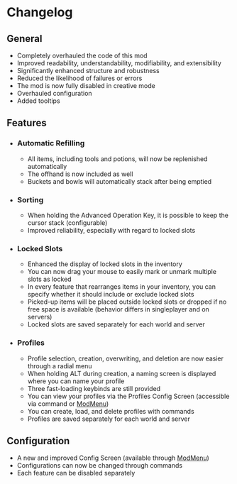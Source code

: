 # Changelog

## General
- Completely overhauled the code of this mod
- Improved readability, understandability, modifiability, and extensibility
- Significantly enhanced structure and robustness
- Reduced the likelihood of failures or errors
- The mod is now fully disabled in creative mode
- Overhauled configuration
- Added tooltips

## Features

- ### Automatic Refilling
    - All items, including tools and potions, will now be replenished automatically
    - The offhand is now included as well
    - Buckets and bowls will automatically stack after being emptied

- ### Sorting
    - When holding the Advanced Operation Key, it is possible to keep the cursor stack (configurable)
    - Improved reliability, especially with regard to locked slots

- ### Locked Slots
    - Enhanced the display of locked slots in the inventory
    - You can now drag your mouse to easily mark or unmark multiple slots as locked
    - In every feature that rearranges items in your inventory, you can specify whether it should include or exclude locked slots
    - Picked-up items will be placed outside locked slots or dropped if no free space is available (behavior differs in singleplayer and on servers)
    - Locked slots are saved separately for each world and server

- ### Profiles
    - Profile selection, creation, overwriting, and deletion are now easier through a radial menu
    - When holding ALT during creation, a naming screen is displayed where you can name your profile
    - Three fast-loading keybinds are still provided
    - You can view your profiles via the Profiles Config Screen (accessible via command or [ModMenu](https://modrinth.com/mod/modmenu))
    - You can create, load, and delete profiles with commands
    - Profiles are saved separately for each world and server

## Configuration
- A new and improved Config Screen (available through [ModMenu](https://modrinth.com/mod/modmenu))
- Configurations can now be changed through commands
- Each feature can be disabled separately
